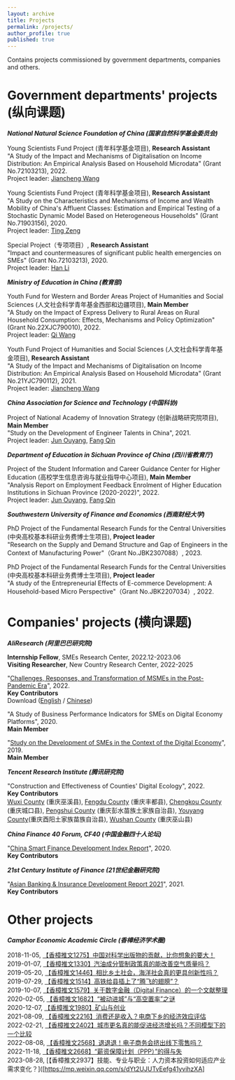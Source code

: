 ```yaml
---
layout: archive
title: Projects
permalink: /projects/
author_profile: true
published: true
---
```


Contains projects commissioned by government departments, companies and others.<br>

Government departments' projects (纵向课题)
======
_**National Natural Science Foundation of China (国家自然科学基金委员会)**_

Young Scientists Fund Project (青年科学基金项目), **Research Assistant**<br>
"A Study of the Impact and Mechanisms of Digitalisation on Income Distribution: An Empirical Analysis Based on Household Microdata" (Grant No.72103213), 2022.<br>
Project leader: [Jiancheng Wang](https://isbf.sysu.edu.cn/zh-hans/teacher/288)

Young Scientists Fund Project (青年科学基金项目), **Research Assistant**<br>
"A Study on the Characteristics and Mechanisms of Income and Wealth Mobility of China's Affluent Classes: Estimation and Empirical Testing of a Stochastic Dynamic Model Based on Heterogeneous Households" (Grant No.71903156), 2020.<br>
Project leader: [Ting Zeng](https://riem.swufe.edu.cn/info/1052/1546.htm)

Special Project（专项项目）, **Research Assistant**<br>
"Impact and countermeasures of significant public health emergencies on SMEs" (Grant No.72103213), 2020.<br>
Project leader: [Han Li](https://sib.swufe.edu.cn/info/1016/4141.htm)

_**Ministry of Education in China (教育部)**_

Youth Fund for Western and Border Areas Project of Humanities and Social Sciences (人文社会科学青年基金西部和边疆项目), **Main Member**<br>
"A Study on the Impact of Express Delivery to Rural Areas on Rural Household Consumption: Effects, Mechanisms and Policy Optimization" (Grant No.22XJC790010), 2022.<br>
Project leader: [Qi Wang](https://bs.scu.edu.cn/kuaijixue/202201/7758.html)

Youth Fund Project of Humanities and Social Sciences (人文社会科学青年基金项目), **Research Assistant**<br>
"A Study of the Impact and Mechanisms of Digitalisation on Income Distribution: An Empirical Analysis Based on Household Microdata" (Grant No.21YJC790112), 2021.<br>
Project leader: [Jiancheng Wang](https://isbf.sysu.edu.cn/zh-hans/teacher/288)

_**China Association for Science and Technology (中国科协)**_

Project of National Academy of Innovation Strategy (创新战略研究院项目), **Main Member**<br>
"Study on the Development of Engineer Talents in China", 2021.<br>
Project leader: [Jun Ouyang](https://bjyjy.swufe.edu.cn/jgsz/ldjjxhjycjzywyh__.htm), [Fang Qin](https://chfs.swufe.edu.cn/info/1061/1730.htm)

_**Department of Education in Sichuan Province of China (四川省教育厅)**_

Project of the Student Information and Career Guidance Center for Higher Education (高校学生信息咨询与就业指导中心项目), **Main Member**<br>
"Analysis Report on Employment Feedback Enrolment of Higher Education Institutions in Sichuan Province (2020-2022)", 2022.<br>
Project leader: [Jun Ouyang](https://bjyjy.swufe.edu.cn/jgsz/ldjjxhjycjzywyh__.htm), [Fang Qin](https://chfs.swufe.edu.cn/info/1061/1730.htm)

_**Southwestern University of Finance and Economics (西南财经大学)**_

PhD Project of the Fundamental Research Funds for the Central Universities (中央高校基本科研业务费博士生项目), **Project leader**<br>
"Research on the Supply and Demand Structure and Gap of Engineers in the Context of Manufacturing Power"（Grant No.JBK2307088）, 2023.<br>

PhD Project of the Fundamental Research Funds for the Central Universities (中央高校基本科研业务费博士生项目), **Project leader**<br>
"A study of the Entrepreneurial Effects of E-commerce Development: A Household-based Micro Perspective"（Grant No.JBK2207034）, 2022.<br>

Companies' projects (横向课题)
======
_**AliResearch (阿里巴巴研究院)**_

**Internship Fellow**, SMEs Research Center, 2022.12-2023.06<br>
**Visiting Researcher**, New Country Research Center, 2022-2025

"[Challenges, Responses, and Transformation of MSMEs in the Post-Pandemic Era](https://www.alibabagroup.com/document-1491556231800684544)", 2022.<br>
**Key Contributors**<br>
Download ([English](https://kaixie97.github.io/files/Challenges.pdf) / [Chinese](https://kaixie97.github.io/files/全球中小微企业在疫情后时代的挑战、应对与转型.pdf))

"A Study of Business Performance Indicators for SMEs on Digital Economy Platforms", 2020.<br>
**Main Member**

"[Study on the Development of SMEs in the Context of the Digital Economy](http://www.aliresearch.com/ch/information/informationdetails?articleCode=69745667475640320&type=%E6%8A%A5%E5%91%8A)", 2019.<br>
**Main Member**

_**Tencent Research Institute (腾讯研究院)**_

"Construction and Effectiveness of Counties' Digital Ecology", 2022.<br>
**Key Contributors**<br>
[Wuxi County](http://www.cq.chinanews.com.cn/news/2022/0111/21-6086.html) (重庆巫溪县), [Fengdu County](https://cloud.tencent.com/developer/news/713386) (重庆丰都县), [Chengkou County](http://www.cqck.gov.cn/zwxx_270/qxdt/202303/t20230306_11710459.html) (重庆城口县), [Pengshui County](https://j.eastday.com/p/162243106477014389) (重庆彭水苗族土家族自治县), [Youyang County](https://www.cqcb.com/yunongpengyouquan/xiaokanggushi/2023-03-07/5192981_pc.html)(重庆酉阳土家族苗族自治县), [Wushan County](https://h5.cqliving.com/info/detail/2622205.html?cid=2622205) (重庆巫山县)

_**China Finance 40 Forum, CF40 (中国金融四十人论坛)**_

"[China Smart Finance Development Index Report](http://www.cf40.com/news_detail/12087.html)", 2020.<br>
**Key Contributors**

_**21st Century Institute of Finance (21世纪金融研究院)**_

"[Asian Banking & Insurance Development Report 2021](http://www.21jingji.com/zhuanti/topic/2021_yzjrnh/)", 2021.<br>
**Key Contributors**

Other projects
======
_**Camphor Economic Academic Circle (香樟经济学术圈)**_

2018-11-05, [【香樟推文1275】中国对科学出版物的贡献，比你想象的要大！](https://mp.weixin.qq.com/s/0Xa9o9jYs6tkatELuoIyFA)<br>
2019-01-07, [【香樟推文1330】汽油成分管制政策真的能改善空气质量吗？](https://mp.weixin.qq.com/s/8znpcBj8frFbmbUF22p3Eg)<br>
2019-05-20, [【香樟推文1446】相比乡土社会，海洋社会真的更具创新性吗？](https://mp.weixin.qq.com/s/pH6v5yq8ptWhvhNkmeRTVQ)<br>
2019-07-29, [【香樟推文1514】高铁给县插上了“腾飞的翅膀”？](https://mp.weixin.qq.com/s/bnICYIeAI5aJ30l7JxokZw)<br>
2019-10-07, [【香樟推文1579】关于数字金融（Digital Finance）的一个文献整理](https://mp.weixin.qq.com/s/9ALJo_BwiTnwFDkz-h5z8w)<br>
2020-02-05, [【香樟推文1682】“被动进城”与“高空置率”之谜](https://mp.weixin.qq.com/s/YdJ4jjY_GT9RvdgaAGlAOw)<br>
2020-12-07, [【香樟推文1980】矿山与创业](https://mp.weixin.qq.com/s/_YBBWE_7XL_AtbkQiXtnVQ)<br>
2021-08-09, [【香樟推文2216】消费还是收入？电商下乡的经济效应评估](https://mp.weixin.qq.com/s/2xn_EVW9vCubhiLRYy3img)<br>
2022-02-21, [【香樟推文2402】城市更名真的能促进经济增长吗？不同模型下的一个比较](https://mp.weixin.qq.com/s/zkYXbIDX2-7AEV-qthNk7Q)<br>
2022-08-08, [【香樟推文2568】退退退！电子商务会挤出线下零售吗？](https://mp.weixin.qq.com/s/aRdRLTbvBc7r882vbqVrUw)<br>
2022-11-18, [【香樟推文2668】“薪资保障计划（PPP）”的得与失](https://mp.weixin.qq.com/s/of5MFrIxpiRooWkaLt14SQ)<br>
2023-08-28, [【香樟推文2937】技能、专业与职业：人力资本投资如何适应产业需求变化？]([https://mp.weixin.qq.com/s/dYt2UJUTvEefg41yvihzXA]
